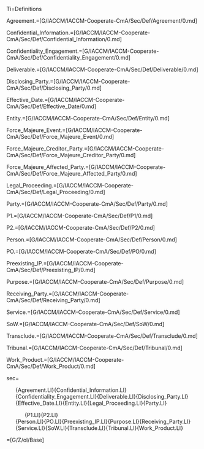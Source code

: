 Ti=Definitions

Agreement.=[G/IACCM/IACCM-Cooperate-CmA/Sec/Def/Agreement/0.md]

Confidential_Information.=[G/IACCM/IACCM-Cooperate-CmA/Sec/Def/Confidential_Information/0.md]

Confidentiality_Engagement.=[G/IACCM/IACCM-Cooperate-CmA/Sec/Def/Confidentiality_Engagement/0.md]

Deliverable.=[G/IACCM/IACCM-Cooperate-CmA/Sec/Def/Deliverable/0.md]

Disclosing_Party.=[G/IACCM/IACCM-Cooperate-CmA/Sec/Def/Disclosing_Party/0.md]

Effective_Date.=[G/IACCM/IACCM-Cooperate-CmA/Sec/Def/Effective_Date/0.md]

Entity.=[G/IACCM/IACCM-Cooperate-CmA/Sec/Def/Entity/0.md]

Force_Majeure_Event.=[G/IACCM/IACCM-Cooperate-CmA/Sec/Def/Force_Majeure_Event/0.md]

Force_Majeure_Creditor_Party.=[G/IACCM/IACCM-Cooperate-CmA/Sec/Def/Force_Majeure_Creditor_Party/0.md]

Force_Majeure_Affected_Party.=[G/IACCM/IACCM-Cooperate-CmA/Sec/Def/Force_Majeure_Affected_Party/0.md]

Legal_Proceeding.=[G/IACCM/IACCM-Cooperate-CmA/Sec/Def/Legal_Proceeding/0.md]

Party.=[G/IACCM/IACCM-Cooperate-CmA/Sec/Def/Party/0.md]

P1.=[G/IACCM/IACCM-Cooperate-CmA/Sec/Def/P1/0.md]

P2.=[G/IACCM/IACCM-Cooperate-CmA/Sec/Def/P2/0.md]

Person.=[G/IACCM/IACCM-Cooperate-CmA/Sec/Def/Person/0.md]

PO.=[G/IACCM/IACCM-Cooperate-CmA/Sec/Def/PO/0.md]

Preexisting_IP.=[G/IACCM/IACCM-Cooperate-CmA/Sec/Def/Preexisting_IP/0.md]

Purpose.=[G/IACCM/IACCM-Cooperate-CmA/Sec/Def/Purpose/0.md]

Receiving_Party.=[G/IACCM/IACCM-Cooperate-CmA/Sec/Def/Receiving_Party/0.md]

Service.=[G/IACCM/IACCM-Cooperate-CmA/Sec/Def/Service/0.md]

SoW.=[G/IACCM/IACCM-Cooperate-CmA/Sec/Def/SoW/0.md]

Transclude.=[G/IACCM/IACCM-Cooperate-CmA/Sec/Def/Transclude/0.md]

Tribunal.=[G/IACCM/IACCM-Cooperate-CmA/Sec/Def/Tribunal/0.md]

Work_Product.=[G/IACCM/IACCM-Cooperate-CmA/Sec/Def/Work_Product/0.md]

sec=<ul class="secs-and" type="none">{Agreement.LI}{Confidential_Information.LI}{Confidentiality_Engagement.LI}{Deliverable.LI}{Disclosing_Party.LI}{Effective_Date.LI}{Entity.LI}{Legal_Proceeding.LI}{Party.LI}<ol>{P1.LI}{P2.LI}</ol>{Person.LI}{PO.LI}{Preexisting_IP.LI}{Purpose.LI}{Receiving_Party.LI}{Service.LI}{SoW.LI}{Transclude.LI}{Tribunal.LI}{Work_Product.LI}</ul>

=[G/Z/ol/Base]
